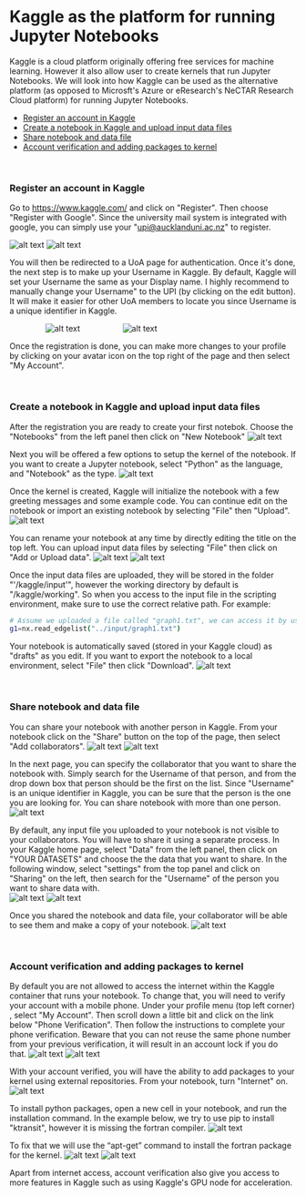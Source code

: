 # Kaggle as the platform for running Jupyter Notebooks

Kaggle is a cloud platform originally offering free services for machine learning. However it also allow user to create kernels that run Jupyter Notebooks.
We will look into how Kaggle can be used as the alternative platform (as opposed to Microsft's Azure or eResearch's NeCTAR Research Cloud platform) for
running Jupyter Notebooks. 

- [Register an account in Kaggle](#register-an-account-in-kaggle)
- [Create a notebook in Kaggle and upload input data files](#create-a-notebook-in-kaggle-and-upload-input-data-files)
- [Share notebook and data file](#share-notebook-and-data-file)
- [Account verification and adding packages to kernel](#account-verification-and-adding-packages-to-kernel)

<br/>

### Register an account in Kaggle

Go to https://www.kaggle.com/ and click on "Register". Then choose "Register with Google". Since the university mail system is integrated with google, you can
simply use your "upi@aucklanduni.ac.nz" to register.

![alt text](https://github.com/phu004/Kaggle_Instruction/blob/main/image/1-1.png) ![alt text](https://github.com/phu004/Kaggle_Instruction/blob/main/image/1-2.png)

You will then be redirected to a UoA page for authentication.  Once it's done, the next step is to make up your Username in Kaggle. By default, Kaggle will set your Username the same as your Display name. I highly recommend to manually change your Username" to the UPI (by clicking on the edit button). It will make it easier for other UoA members to locate you since Username is a unique identifier in Kaggle.

&nbsp;&nbsp;&nbsp;&nbsp;&nbsp;&nbsp;&nbsp;&nbsp;&nbsp;&nbsp;&nbsp;&nbsp;&nbsp;&nbsp;&nbsp;&nbsp;![alt text](https://github.com/phu004/Kaggle_Instruction/blob/main/image/1-3.png) &nbsp;&nbsp;&nbsp;&nbsp;&nbsp;&nbsp;&nbsp;&nbsp;&nbsp;&nbsp;&nbsp;&nbsp;&nbsp;&nbsp;&nbsp;&nbsp;&nbsp; ![alt text](https://github.com/phu004/Kaggle_Instruction/blob/main/image/1-4.png)

Once the registration is done, you can make more changes to your profile by clicking on your avatar icon on the top right of the page and then select "My Account". 

<br/>

### Create a notebook in Kaggle and upload input data files
After the registration you are ready to create your first notebok. Choose the "Notebooks" from the left panel then click on "New Notebook"
![alt text](https://github.com/phu004/Kaggle_Instruction/blob/main/image/2-1.png)

Next you will be offered a few options to setup the kernel of the notebook.  If you want to create a Jupyter notebook, select "Python" as the language, and "Notebook" as the type. 
![alt text](https://github.com/phu004/Kaggle_Instruction/blob/main/image/2-2.png)

Once the kernel is created, Kaggle will initialize the notebook with a few greeting messages and some example code. You can continue edit on the notebook or import
an existing notebook by selecting "File" then "Upload".  
![alt text](https://github.com/phu004/Kaggle_Instruction/blob/main/image/2-3.png)

You can rename your notebook at any time by directly editing the title on the top left.  You can upload input data files by selecting  "File" then click on "Add or Upload data".
![alt text](https://github.com/phu004/Kaggle_Instruction/blob/main/image/2-4.png)
![alt text](https://github.com/phu004/Kaggle_Instruction/blob/main/image/2-5.png)

Once the input data files are uploaded, they will be stored in the folder "'/kaggle/input'", however the working directory by default is "/kaggle/working".  So when you access to the input file in the scripting environment, make sure to use the correct relative path. For example:
```sh
# Assume we uploaded a file called "graph1.txt", we can access it by using its relative path to the default working directory
g1=nx.read_edgelist("../input/graph1.txt")
```
Your notebook is automatically saved (stored in your Kaggle cloud) as "drafts" as you edit.  If you want to export the notebook to a local environment, select "File" then click "Download".
![alt text](https://github.com/phu004/Kaggle_Instruction/blob/main/image/2-6.png)

<br/>

### Share notebook and data file
You can share your notebook with another person in Kaggle.  From your notebook click on the "Share" button on the top of the page, then select "Add collaborators".
![alt text](https://github.com/phu004/Kaggle_Instruction/blob/main/image/3-1.png)
![alt text](https://github.com/phu004/Kaggle_Instruction/blob/main/image/3-2.png)

In the next page, you can specify the collaborator that you want to share the notebook with. Simply search for the Username of that person, and from the drop down box that person should be the first on the list.  Since "Username" is an unique identifier in Kaggle, you can be sure that the person is the one you are looking for. You can share notebook with more than one person.
![alt text](https://github.com/phu004/Kaggle_Instruction/blob/main/image/3-3.png)

By default, any input file you uploaded to your notebook is not visible to your collaborators. You will have to share it using a separate process. In your Kaggle home page, select "Data" from the left panel, then click on "YOUR DATASETS" and choose the the data that you want to share.  In the following window, select "settings" from the top panel and click on "Sharing" on the left, then search for the "Username" of the person you want to share data with.  
![alt text](https://github.com/phu004/Kaggle_Instruction/blob/main/image/3-4.png)
![alt text](https://github.com/phu004/Kaggle_Instruction/blob/main/image/3-5.png)

Once you shared the notebook and data file, your collaborator will be able to see them and make a copy of your notebook.
![alt text](https://github.com/phu004/Kaggle_Instruction/blob/main/image/3-6.png)

<br/>

### Account verification and adding packages to kernel
By default you are not allowed to access the internet within the Kaggle container that runs your notebook.  To change that, you will need to verify your account with a mobile phone. Under your profile menu (top left corner) , select "My Account". Then scroll down a little bit and click on the link below "Phone Verification". Then follow the instructions to complete your phone verification. Beware that you can not reuse the same phone number from your previous verification, it will result in an account lock if you do that.
![alt text](https://github.com/phu004/Kaggle_Instruction/blob/main/image/4-1.png)
![alt text](https://github.com/phu004/Kaggle_Instruction/blob/main/image/4-2.png)

With your account verified, you will have the ability to add packages to your kernel using external repositories. From your notebook, turn "Internet" on.
![alt text](https://github.com/phu004/Kaggle_Instruction/blob/main/image/4-3.png)

To install python packages, open a new cell in your notebook, and run the installation command.  In the example below, we try to use pip to install "ktransit", however it is missing the fortran compiler.
![alt text](https://github.com/phu004/Kaggle_Instruction/blob/main/image/4-4.png)

To fix that we will use the “apt-get” command to install the fortran package for the kernel.
![alt text](https://github.com/phu004/Kaggle_Instruction/blob/main/image/4-5.png)
![alt text](https://github.com/phu004/Kaggle_Instruction/blob/main/image/4-6.png)

Apart from internet access, account verification also give you access to more features in Kaggle such as using Kaggle's GPU node for acceleration.

